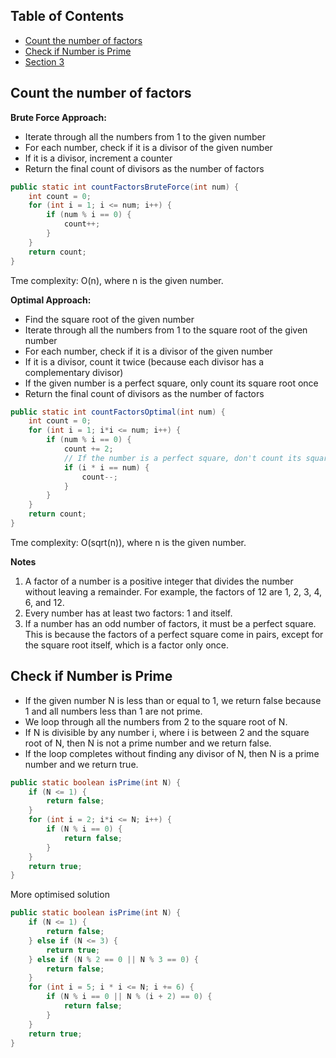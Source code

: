 ## Table of Contents

- [Count the number of factors](#Count-the-number-of-factors)
- [Check if Number is Prime](#check-if-Number-is-Prime)
- [Section 3](#section-3)

## Count the number of factors

**Brute Force Approach:**

*   Iterate through all the numbers from 1 to the given number
*   For each number, check if it is a divisor of the given number
*   If it is a divisor, increment a counter
*   Return the final count of divisors as the number of factors

```java
public static int countFactorsBruteForce(int num) {
    int count = 0;
    for (int i = 1; i <= num; i++) {
        if (num % i == 0) {
            count++;
        }
    }
    return count;
}
```
Tme complexity: O(n), where n is the given number.

**Optimal Approach:**

*   Find the square root of the given number
*   Iterate through all the numbers from 1 to the square root of the given number
*   For each number, check if it is a divisor of the given number
*   If it is a divisor, count it twice (because each divisor has a complementary divisor)
*   If the given number is a perfect square, only count its square root once
*   Return the final count of divisors as the number of factors

```java
public static int countFactorsOptimal(int num) {
    int count = 0;
    for (int i = 1; i*i <= num; i++) {
        if (num % i == 0) {
            count += 2;
            // If the number is a perfect square, don't count its square root twice
            if (i * i == num) {
                count--;
            }
        }
    }
    return count;
}
```
Tme complexity: O(sqrt(n)), where n is the given number.

**Notes**
1. A factor of a number is a positive integer that divides the number without leaving a remainder. 
For example, the factors of 12 are 1, 2, 3, 4, 6, and 12.
1. Every number has at least two factors: 1 and itself.
1. If a number has an odd number of factors, it must be a perfect square. 
This is because the factors of a perfect square come in pairs, except for the square root itself, which is a factor only once.

## Check if Number is Prime
- If the given number N is less than or equal to 1, we return false because 1 and all numbers less than 1 are not prime.
- We loop through all the numbers from 2 to the square root of N.
- If N is divisible by any number i, where i is between 2 and the square root of N, then N is not a prime number and we return false.
- If the loop completes without finding any divisor of N, then N is a prime number and we return true.

```java
public static boolean isPrime(int N) {
    if (N <= 1) {
        return false;
    }
    for (int i = 2; i*i <= N; i++) {
        if (N % i == 0) {
            return false;
        }
    }
    return true;
}
```

More optimised solution
```java
public static boolean isPrime(int N) {
    if (N <= 1) {
        return false;
    } else if (N <= 3) {
        return true;
    } else if (N % 2 == 0 || N % 3 == 0) {
        return false;
    }
    for (int i = 5; i * i <= N; i += 6) {
        if (N % i == 0 || N % (i + 2) == 0) {
            return false;
        }
    }
    return true;
}
```

